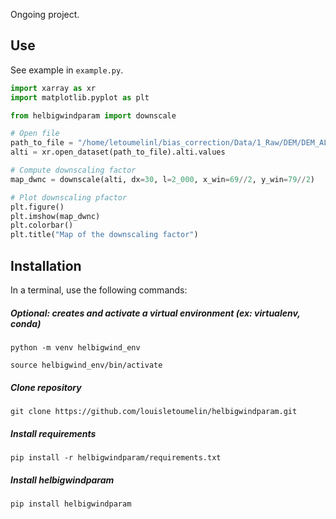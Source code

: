 Ongoing project.

## Use
See example in ``example.py``.
```python
import xarray as xr
import matplotlib.pyplot as plt

from helbigwindparam import downscale

# Open file
path_to_file = "/home/letoumelinl/bias_correction/Data/1_Raw/DEM/DEM_ALPES_L93_30m.nc"
alti = xr.open_dataset(path_to_file).alti.values

# Compute downscaling factor
map_dwnc = downscale(alti, dx=30, l=2_000, x_win=69//2, y_win=79//2)

# Plot downscaling pfactor
plt.figure()
plt.imshow(map_dwnc)
plt.colorbar()
plt.title("Map of the downscaling factor")
```
## Installation
In a terminal, use the following commands:

##### Optional: creates and activate a virtual environment (ex: virtualenv, conda)
```shell
python -m venv helbigwind_env
```

```shell
source helbigwind_env/bin/activate
```

##### Clone repository
```shell
git clone https://github.com/louisletoumelin/helbigwindparam.git
```


##### Install requirements
```shell
pip install -r helbigwindparam/requirements.txt
```
##### Install helbigwindparam
```shell
pip install helbigwindparam
```
